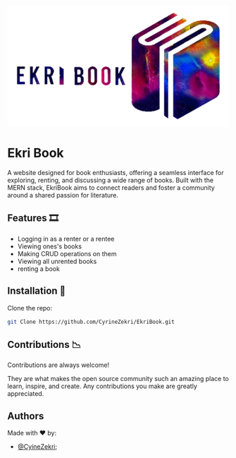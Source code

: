
![Logo](./logoreadme.png)


# Ekri Book

A website designed for book enthusiasts, offering a seamless interface for exploring, renting, and discussing a wide range of books. Built with the MERN stack, EkriBook aims to connect readers and foster a community around a shared passion for literature.

## Features 🎞️

- Logging in as a renter or a rentee
- Viewing ones's books 
- Making CRUD operations on them 
- Viewing all unrented books
- renting a book 




## Installation 🔧

Clone the repo:
```bash
git Clone https://github.com/CyrineZekri/EkriBook.git
```
    
## Contributions 📉	

Contributions are always welcome!

They are what makes the open source community such an amazing place to learn, inspire, and create. Any contributions you make are greatly appreciated.


## Authors

Made with ❤️ by:   
- [@CyineZekri](https://github.com/CyrineZekri);

